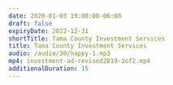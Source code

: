 ```yaml
---
date: 2020-01-03 19:00:00-06:00
draft: false
expiryDate: 2022-12-31
shortTitle: Tama County Investment Services
title: Tama County Investment Services
audio: /audio/30/happy-1.mp3
mp4: investment-ad-revised2019-1of2.mp4
additionalDuration: 15
---
```

